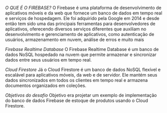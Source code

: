 *O QUE É O FIREBASE?*
O Firebase é uma plataforma de desenvolvimento de aplicativos móveis e da web que fornece um banco de dados em tempo real e serviços de hospedagem. 
Ele foi adquirido pela Google em 2014 e desde então tem sido uma das principais ferramentas para desenvolvedores de aplicativos, oferecendo diversos serviços diferentes que auxiliam no desenvolvimento e gerenciamento de aplicativos, como autenticação de usuários, armazenamento em nuvem, análise de erros e muito mais

*Firebase Realtime Database*
O Firebase Realtime Database é um banco de dados NoSQL hospedado na nuvem que permite armazenar e sincronizar dados entre seus usuários em tempo real.

*Cloud Firestore*
Já o Cloud Firestore é um banco de dados NoSQL flexível e escalável para aplicativos móveis, da web e de servidor. Ele mantém seus dados sincronizados em todos os clientes em tempo real e armazena documentos organizados em coleções.

*Objetivos do desafio*
Objetivo era projetar um exemplo de implementação do banco de dados Firebase de estoque de produtos usando o Cloud Firestore.

